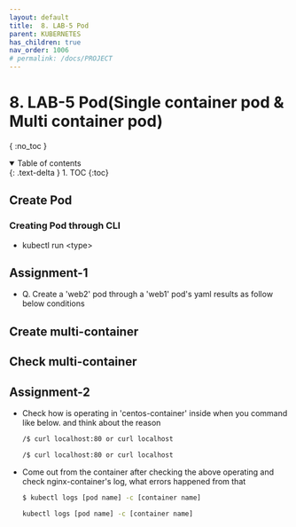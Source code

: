 ```yaml
---
layout: default
title:  8. LAB-5 Pod
parent: KUBERNETES
has_children: true
nav_order: 1006
# permalink: /docs/PROJECT
---
```


# 8. LAB-5 Pod(Single container pod & Multi container pod)

{ :no_toc }

<details open markdown="block">  
  <summary>
    Table of contents
  </summary>
  {: .text-delta }
1. TOC  
{:toc}
</details>

## Create Pod

### Creating Pod through CLI

* kubectl run \<type>

## Assignment-1  

* Q. Create a 'web2' pod through a 'web1' pod's yaml results as follow below conditions  

## Create multi-container  

## Check multi-container  

## Assignment-2

* Check how is operating in 'centos-container' inside when you command like below. and think about the reason  

    ```sh  
    /$ curl localhost:80 or curl localhost
    ```

    ```sh  
    /$ curl localhost:80 or curl localhost
    ```

* Come out from the container after checking the above operating and check nginx-container's log, what errors happened from that

    ```bash data-prevent-copy
    $ kubectl logs [pod name] -c [container name]
    ```  
 
    ```bash data-prevent-copy
    kubectl logs [pod name] -c [container name]
    ```  
